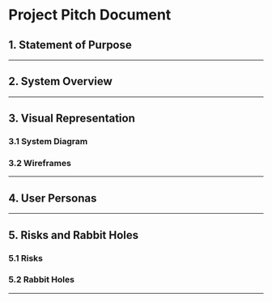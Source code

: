 # Project Pitch Document

## 1. Statement of Purpose


---

## 2. System Overview


---

## 3. Visual Representation

### 3.1 System Diagram

### 3.2 Wireframes

---

## 4. User Personas


---

## 5. Risks and Rabbit Holes

### 5.1 Risks

### 5.2 Rabbit Holes

---

